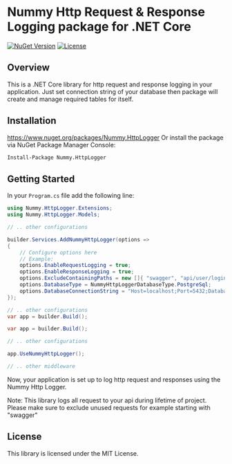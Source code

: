 # Nummy Http Request & Response Logging package for .NET Core

[![NuGet Version](https://img.shields.io/nuget/v/Nummy.HttpLogger.svg)](https://www.nuget.org/packages/Nummy.HttpLogger/)
[![License](https://img.shields.io/badge/license-MIT-blue.svg)](LICENSE)

## Overview

This is a .NET Core library for http request and response logging in your application.
Just set connection string of your database then package will create and manage required tables for itself.

## Installation

https://www.nuget.org/packages/Nummy.HttpLogger
Or install the package via NuGet Package Manager Console:

```bash
Install-Package Nummy.HttpLogger
```

## Getting Started

In your `Program.cs` file add the following line:

```csharp
using Nummy.HttpLogger.Extensions;
using Nummy.HttpLogger.Models;
```

```csharp
// .. other configurations

builder.Services.AddNummyHttpLogger(options =>
{
    // Configure options here
    // Example: 
    options.EnableRequestLogging = true;
    options.EnableResponseLogging = true;
    options.ExcludeContainingPaths = new []{ "swagger", "api/user/login", "user/create" };
    options.DatabaseType = NummyHttpLoggerDatabaseType.PostgreSql;
    options.DatabaseConnectionString = "Host=localhost;Port=5432;Database=nummy_db;Username=postgres;Password=postgres;IncludeErrorDetail=true;";
});

// .. other configurations
var app = builder.Build();
```

```csharp
var app = builder.Build();

// .. other configurations

app.UseNummyHttpLogger();

// .. other middleware
```

Now, your application is set up to log http request and responses using the Nummy Http Logger.

Note: This library logs all request to your api during lifetime of project. 
Please make sure to exclude unused requests for example starting with "swagger"

## License

This library is licensed under the MIT License.